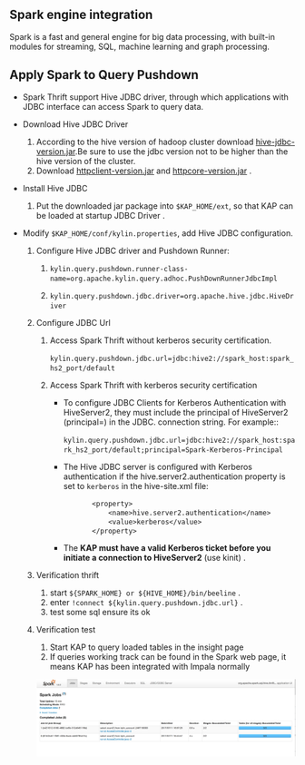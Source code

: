 ## Spark engine integration

Spark is a fast and general engine for big data processing, with built-in modules for streaming, SQL, machine learning and graph processing.

## Apply Spark to Query Pushdown
* Spark Thrift support Hive JDBC driver, through which applications with JDBC interface can access Spark to query data.

* Download Hive JDBC Driver
  1. According to the hive version of hadoop cluster download [hive-jdbc-version.jar](hive-jdbc.jarhttps://mvnrepository.com/artifact/org.apache.hive/hive-jdbc).Be sure to use the jdbc version not to be higher than the hive version of the cluster.
  2. Download [httpclient-version.jar](https://mvnrepository.com/artifact/org.apache.httpcomponents/httpclient) and [httpcore-version.jar](https://mvnrepository.com/artifact/org.apache.httpcomponents/httpcore) .

* Install Hive JDBC
  1. Put the downloaded jar package into `$KAP_HOME/ext`, so that KAP can be loaded at startup JDBC Driver .


* Modify `$KAP_HOME/conf/kylin.properties`, add Hive JDBC configuration.


  1. Configure Hive JDBC driver and Pushdown Runner:

     1. ```kylin.query.pushdown.runner-class-name=org.apache.kylin.query.adhoc.PushDownRunnerJdbcImpl```

     2. ```kylin.query.pushdown.jdbc.driver=org.apache.hive.jdbc.HiveDriver```


  2. Configure JDBC Url

     1. Access Spark Thrift without kerberos security certification.

          ```kylin.query.pushdown.jdbc.url=jdbc:hive2://spark_host:spark_hs2_port/default```

     2. Access Spark Thrift with kerberos security certification
        + To configure JDBC Clients for Kerberos Authentication with HiveServer2, they must include the principal of HiveServer2 (principal=<HiveServer2-Kerberos-Principal>) in the JDBC. connection string. For example::

           ```kylin.query.pushdown.jdbc.url=jdbc:hive2://spark_host:spark_hs2_port/default;principal=Spark-Kerberos-Principal```


         + The Hive JDBC server is configured with Kerberos authentication if the hive.server2.authentication property is set to `kerberos` in the hive-site.xml file:

            ```
                   <property>
                       <name>hive.server2.authentication</name>
                       <value>kerberos</value>
                   </property>
             ```
        + The **KAP must have a valid Kerberos ticket before you initiate a connection to HiveServer2** (use kinit) .

  3. Verification thrift
     1. start `${SPARK_HOME} or ${HIVE_HOME}/bin/beeline` .
     2. enter ```!connect ${kylin.query.pushdown.jdbc.url}``` .
     3. test some sql ensure its ok
  4. Verification test
     1. Start KAP to query loaded tables in the insight page
     2. If queries working track can be found in the Spark web page, it means KAP has been integrated with Impala normally

      ![](query_pushdown_images/query_pushdown_spark.png)





